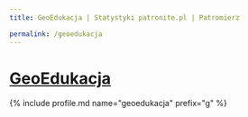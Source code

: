 ```yaml
---
title: GeoEdukacja | Statystyki patronite.pl | Patromierz

permalink: /geoedukacja
---
```


# [GeoEdukacja](https://patronite.pl/geoedukacja)

{% include profile.md name="geoedukacja" prefix="g" %}
